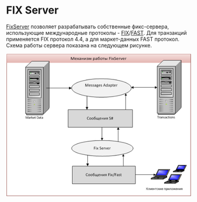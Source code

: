 # FIX Server

[FixServer](xref:StockSharp.Fix.FixServer) позволяет разрабатывать собственные фикс\-сервера, использующие международные протоколы \- [FIX](https://ru.wikipedia.org/wiki/Financial_Information_eXchange)\/[FAST](https://en.wikipedia.org/wiki/FAST_protocol). Для транзакций применяется FIX протокол 4.4, а для маркет\-данных FAST протокол. Схема работы сервера показана на следующем рисунке. 

![FixServer](../images/FixServer.png)
